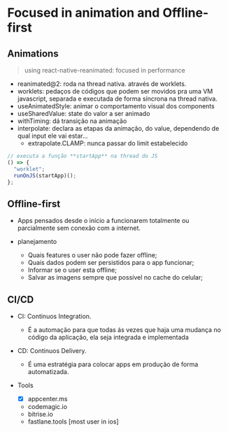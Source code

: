 # Focused in animation and Offline-first

## Animations

> using react-native-reanimated: focused in performance

- reanimated@2: roda na thread nativa. através de worklets.
- worklets: pedaços de códigos que podem ser movidos pra uma VM javascript, separada e executada de forma síncrona na thread nativa.
- useAnimatedStyle: animar o comportamento visual dos components
- useSharedValue: state do valor a ser animado
- withTiming: dá transição na animação
- interpolate: declara as etapas da animação, do value, dependendo de qual input ele vai estar...
  - extrapolate.CLAMP: nunca passar do limit estabelecido

```ts
// executa a função **startApp** na thread do JS
() => {
  "worklet";
  runOnJS(startApp)();
};
```

## Offline-first

- Apps pensados desde o início a funcionarem totalmente ou parcialmente sem conexão com a internet.

- planejamento

  - Quais features o user não pode fazer offline;
  - Quais dados podem ser persistidos para o app funcionar;
  - Informar se o user esta offline;
  - Salvar as imagens sempre que possível no cache do celular;

## CI/CD

- CI: Continuos Integration.

  - É a automação para que todas ás vezes que haja uma mudança no código da aplicação, ela seja integrada e implementada

- CD: Continuos Delivery.

  - É uma estratégia para colocar apps em produção de forma automatizada.

- Tools
  - [x] appcenter.ms
  - codemagic.io
  - bitrise.io
  - fastlane.tools [most user in ios]
